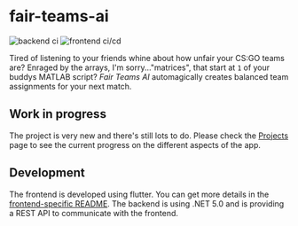 # fair-teams-ai

![backend ci](https://github.com/diveflo/fair-teams-ai/workflows/backend%20ci/badge.svg) ![frontend ci/cd](https://github.com/diveflo/fair-teams-ai/workflows/frontend%20ci/cd/badge.svg)

Tired of listening to your friends whine about how unfair your CS:GO teams are? Enraged by the arrays, I'm sorry..."matrices", that start at `1` of your buddys MATLAB script?
*Fair Teams AI* automagically creates balanced team assignments for your next match.

## Work in progress

The project is very new and there's still lots to do. Please check the [Projects](https://github.com/diveflo/fair-teams-ai/projects) page to see the current progress on the different aspects of the app.

## Development

The frontend is developed using flutter. You can get more details in the [frontend-specific README](https://github.com/diveflo/fair-teams-ai/blob/main/frontend/README.md).
The backend is using .NET 5.0 and is providing a REST API to communicate with the frontend.
